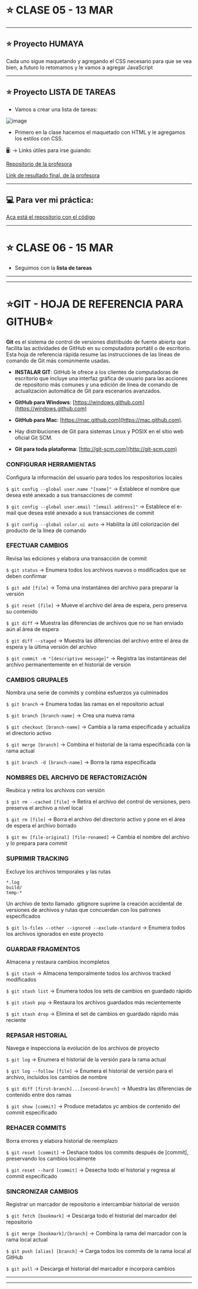 # :star: CLASE 05 - 13 MAR

---

## :star: Proyecto HUMAYA

Cada uno sigue maquetando y agregando el CSS necesario para que se vea bien, a futuro lo retomamos y le vamos a agregar JavaScript

---

## :star: Proyecto LISTA DE TAREAS

- Vamos a crear una lista de tareas:

![image](https://user-images.githubusercontent.com/72580574/224829013-312dca1a-fc10-466b-8ece-88f727915570.png)

- Primero en la clase hacemos el maquetado con HTML y le agregamos los estilos con CSS.

🖥️: -> Links útiles para irse guiando:

[Repositorio de la profesora](https://github.com/GiselaFlores/ListaDeTareas)

[Link de resultado final, de la profesora](https://listadetareasjs-cac.netlify.app/)

---

## :computer: Para ver mi práctica:

[Aca está el repositorio con el código](https://github.com/eugenia1984/listaDeTareas)

---

# :star: CLASE 06 - 15 MAR

- Seguimos con la **lista de tareas**

---
---

# :star:GIT - HOJA DE REFERENCIA PARA GITHUB:star:

**Git** es el sistema de control de versiones distribuido de fuente abierta que facilita las actividades de GitHub en su computadora portátil o de escritorio. Esta hoja de referencia rápida resume las instrucciones de las líneas de comando de Git más comúnmente usadas.

- **INSTALAR GIT**: GitHub le ofrece a los clientes de computadoras de escritorio que 
incluye una interfaz gráfica de usuario para las acciones de repositorio más comunes y una edición de línea de comando de actualización automática de Git para escenarios avanzados.

- **GitHub para Windows**: [https://windows.github.com](https://windows.github.com)

- **GitHub para Mac**: [https://mac.github.com](https://mac.github.com).

-   Hay distribuciones de Git para sistemas Linux y POSIX en el sitio web oficial Git SCM.

- **Git para toda plataforma**: [http://git-scm.com](http://git-scm.com)

### CONFIGURAR HERRAMIENTAS

Configura la información del usuario para todos los respositorios locales

```$ git config --global user.name "[name]"``` -> Establece el nombre que desea esté anexado a sus transacciones
de commit

```$ git config --global user.email "[email address]"``` -> Establece el e-mail que desea esté anexado a sus transacciones de commit

```$ git config --global color.ui auto``` -> Habilita la útil colorización del producto de la línea de comando


### EFECTUAR CAMBIOS

Revisa las ediciones y elabora una transacción de commit

```$ git status``` -> Enumera todos los archivos nuevos o modificados que se deben confirmar

```$ git add [file]``` -> Toma una instantánea del archivo para preparar la versión

```$ git reset [file]``` -> Mueve el archivo del área de espera, pero preserva su contenido

```$ git diff``` -> Muestra las diferencias de archivos que no se han enviado aún al área de espera

```$ git diff --staged``` -> Muestra las diferencias del archivo entre el área de espera y la última versión del archivo

```$ git commit -m "[descriptive message]"``` -> Registra las instantáneas del archivo permanentemente en el historial de versión


### CAMBIOS GRUPALES

Nombra una serie de commits y combina esfuerzos ya culminados

```$ git branch``` -> Enumera todas las ramas en el repositorio actual

```$ git branch [branch-name]``` -> Crea una nueva rama

```$ git checkout [branch-name]``` -> Cambia a la rama especificada y actualiza el directorio activo

```$ git merge [branch]``` -> Combina el historial de la rama especificada con la rama actual

```$ git branch -d [branch-name]``` -> Borra la rama especificada


### NOMBRES DEL ARCHIVO DE REFACTORIZACIÓN

Reubica y retira los archivos con versión

```$ git rm --cached [file]``` -> Retira el archivo del control de versiones, pero preserva el archivo a nivel local

```$ git rm [file]``` -> Borra el archivo del directorio activo y pone en el área de espera el archivo borrado

```$ git mv [file-original] [file-renamed]``` -> Cambia el nombre del archivo y lo prepara para commit



### SUPRIMIR TRACKING

Excluye los archivos temporales y las rutas

```
*.log
build/
temp-*
```
Un archivo de texto llamado .gitignore suprime la creación accidental de versiones de archivos y rutas que concuerdan con los patrones 
especificados


```$ git ls-files --other --ignored --exclude-standard``` -> Enumera todos los archivos ignorados en este proyecto

### GUARDAR FRAGMENTOS

Almacena y restaura cambios incompletos

```$ git stash``` -> Almacena temporalmente todos los archivos tracked modificados

```$ git stash list``` -> Enumera todos los sets de cambios en guardado rápido

```$ git stash pop``` -> Restaura los archivos guardados más recientemente

```$ git stash drop``` -> Elimina el set de cambios en guardado rápido más reciente

### REPASAR HISTORIAL

Navega e inspecciona la evolución de los archivos de proyecto

```$ git log``` -> Enumera el historial de la versión para la rama actual

```$ git log --follow [file]``` -> Enumera el historial de versión para el archivo, incluidos los cambios de nombre

```$ git diff [first-branch]...[second-branch]``` -> Muestra las diferencias de contenido entre dos ramas

```$ git show [commit]``` -> Produce metadatos yc ambios de contenido del commit especificado


### REHACER COMMITS

Borra errores y elabora historial de reemplazo

```$ git reset [commit]``` -> Deshace todos los commits después de [commit], preservando los cambios localmente

```$ git reset --hard [commit]``` -> Desecha todo el historial y regresa al commit especificado


### SINCRONIZAR CAMBIOS

Registrar un marcador de repositorio e intercambiar historial de versión

```$ git fetch [bookmark]``` -> Descarga todo el historial del marcador del repositorio

```$ git merge [bookmark]/[branch]``` -> Combina la rama del marcador con la rama local actual

```$ git push [alias] [branch]``` -> Carga todos los commits de la rama local al GitHub

```$ git pull``` -> Descarga el historial del marcador e incorpora cambios

---
---
